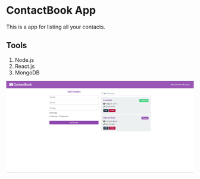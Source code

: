 # ContactBook App
This is a app for listing all your contacts.

## Tools
1. Node.js
2. React.js
3. MongoDB

![App screenshot](./Screenshot.png)